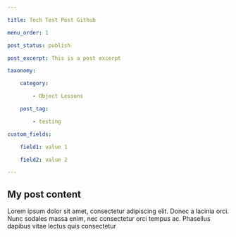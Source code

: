 ```yaml
---

title: Tech Test Post Github

menu_order: 1

post_status: publish

post_excerpt: This is a post excerpt

taxonomy:

    category:

        - Object Lessons

    post_tag:

        - testing

custom_fields:

    field1: value 1

    field2: value 2

---
```


## My post content

Lorem ipsum dolor sit amet, consectetur adipiscing elit. Donec a lacinia orci. Nunc sodales massa enim, nec consectetur orci tempus ac. Phasellus dapibus vitae lectus quis consectetur
